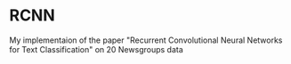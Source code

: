 # RCNN
My implementaion of the paper "Recurrent Convolutional Neural Networks for Text Classification" on 20 Newsgroups data 


